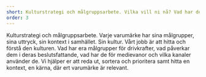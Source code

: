 ```yaml
---
short: Kulturstrategi och målgruppsarbete. Vilka vill ni nå? Vad har de för drivkrafter, vilken kontext har de att förhålla sig till? Vi vill förstå allt.
order: 3
---
```

Kulturstrategi och målgruppsarbete. Varje varumärke har sina målgrupper, sina uttryck, sin kontext i samhället. Sin kultur. Vårt jobb är att hitta och förstå den kulturen. Vad har era målgrupper för drivkrafter, vad påverkar dem i deras beslutsfattande, vad har de för medievanor och vilka kanaler använder de. Vi hjälper er att reda ut, sortera och prioritera samt hitta en kontext, en kärna, där ert varumärke är relevant.
